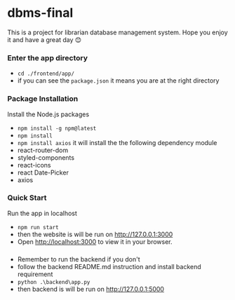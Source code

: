 # dbms-final

This is a project for librarian database management system.
Hope you enjoy it and have a great day :blush:

### Enter the app directory
- ```cd ./frontend/app/```
- if you can see the ```package.json``` it means you are at the right directory 

### Package Installation
Install the Node.js packages
- ```npm install -g npm@latest```
- ```npm install```
- ```npm install axios```
it will install the the following dependency module
- react-router-dom
- styled-components
- react-icons
- react Date-Picker
- axios

### Quick Start
Run the app in localhost 
- ```npm run start```
- then the website is will be run on http://127.0.0.1:3000
- Open [http://localhost:3000](http://localhost:3000) to view it in your browser.

###
- Remember to run the backend if you don't 
- follow the backend README.md instruction and install backend requirement
- ```python .\backend\app.py```
- then backend is will be run on http://127.0.0.1:5000

